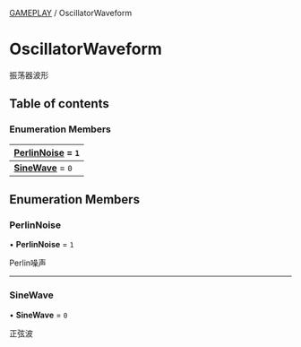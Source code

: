 [GAMEPLAY](../groups/Core.GAMEPLAY.md) / OscillatorWaveform

# OscillatorWaveform <Badge type="tip" text="Enumeration" /> <Score text="OscillatorWaveform" />

<span class="content-big">

振荡器波形

</span>

## Table of contents

### Enumeration Members <Score text="Enumeration" /> 
| **[PerlinNoise](mw.OscillatorWaveform.md#perlinnoise)** = ``1``  |
| :----- |
| **[SineWave](mw.OscillatorWaveform.md#sinewave)** = ``0`` |

## Enumeration Members

### PerlinNoise <Score text="PerlinNoise" /> 

• **PerlinNoise** = ``1``

Perlin噪声

___

### SineWave <Score text="SineWave" /> 

• **SineWave** = ``0``

正弦波
